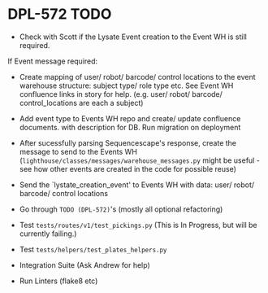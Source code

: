 # DPL-572 TODO

- Check with Scott if the Lysate Event creation to the Event WH is still required.

If Event message required:
- Create mapping of user/ robot/ barcode/ control locations to the event warehouse structure: subject type/ role type etc. See Event WH confluence links in story for help. (e.g. user/ robot/ barcode/ control_locations are each a subject)
- Add event type to Events WH repo and create/ update confluence documents. with description for DB. Run migration on deployment
- After sucessfully parsing Sequencescape's response, create the message to send to the Events WH (`lighthouse/classes/messages/warehouse_messages.py` might be useful - see how other events are created in the code for possible reuse)
- Send the `lystate_creation_event' to Events WH with data: user/ robot/ barcode/ control locations

- Go through `TODO (DPL-572)`'s (mostly all optional refactoring)
- Test `tests/routes/v1/test_pickings.py` (This is In Progress, but will be currently failing.)
- Test `tests/helpers/test_plates_helpers.py`
- Integration Suite (Ask Andrew for help)
- Run Linters (flake8 etc)
